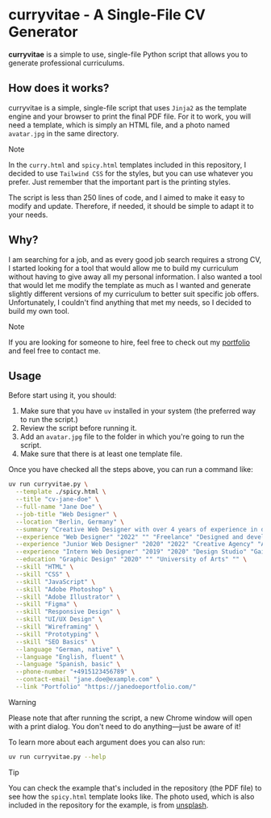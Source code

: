 # curryvitae - A Single-File CV Generator

**curryvitae** is a simple to use, single-file Python script that allows you to generate professional curriculums.

## How does it works?

curryvitae is a simple, single-file script that uses `Jinja2` as the template engine and your browser to print the final PDF file. For it to work, you will need a template, which is simply an HTML file, and a photo named `avatar.jpg` in the same directory.

> [!NOTE]
> In the `curry.html` and `spicy.html` templates included in this repository, I decided to use `Tailwind CSS` for the styles, but you can use whatever you prefer. Just remember that the important part is the printing styles.

The script is less than 250 lines of code, and I aimed to make it easy to modify and update. Therefore, if needed, it should be simple to adapt it to your needs.

## Why?

I am searching for a job, and as every good job search requires a strong CV, I started looking for a tool that would allow me to build my curriculum without having to give away all my personal information. I also wanted a tool that would let me modify the template as much as I wanted and generate slightly different versions of my curriculum to better suit specific job offers. Unfortunately, I couldn't find anything that met my needs, so I decided to build my own tool.

> [!NOTE]
> If you are looking for someone to hire, feel free to check out my [portfolio](https://dnlzrgz.com) and feel free to contact me.

## Usage

Before start using it, you should:

1. Make sure that you have `uv` installed in your system (the preferred way to run the script.)
2. Review the script before running it.
3. Add an `avatar.jpg` file to the folder in which you're going to run the script.
4. Make sure that there is at least one template file.

Once you have checked all the steps above, you can run a command like:

```bash
uv run curryvitae.py \
  --template ./spicy.html \
  --title "cv-jane-doe" \
  --full-name "Jane Doe" \
  --job-title "Web Designer" \
  --location "Berlin, Germany" \
  --summary "Creative Web Designer with over 4 years of experience in designing user-friendly websites and applications. Proficient in HTML, CSS, and JavaScript, with a strong focus on responsive design and user experience." \
  --experience "Web Designer" "2022" "" "Freelance" "Designed and developed custom websites for various clients, focusing on user experience and responsive design." \
  --experience "Junior Web Designer" "2020" "2022" "Creative Agency" "Assisted in the design and implementation of web projects, collaborating with developers and clients to meet project goals." \
  --experience "Intern Web Designer" "2019" "2020" "Design Studio" "Gained hands-on experience in web design, working on layout design and graphic elements under the guidance of senior designers." \
  --education "Graphic Design" "2020" "" "University of Arts" "" \
  --skill "HTML" \
  --skill "CSS" \
  --skill "JavaScript" \
  --skill "Adobe Photoshop" \
  --skill "Adobe Illustrator" \
  --skill "Figma" \
  --skill "Responsive Design" \
  --skill "UI/UX Design" \
  --skill "Wireframing" \
  --skill "Prototyping" \
  --skill "SEO Basics" \
  --language "German, native" \
  --language "English, fluent" \
  --language "Spanish, basic" \
  --phone-number "+4915123456789" \
  --contact-email "jane.doe@example.com" \
  --link "Portfolio" "https://janedoeportfolio.com/"
```

> [!WARNING]
> Please note that after running the script, a new Chrome window will open with a print dialog. You don't need to do anything—just be aware of it!

To learn more about each argument does you can also run:

```bash
uv run curryvitae.py --help
```

> [!TIP]
> You can check the example that's included in the repository (the PDF file) to see how the `spicy.html` template looks like. The photo used, which is also included in the repository for the example, is from [unsplash](https://unsplash.com/photos/a-man-with-a-beard-and-a-white-shirt-b7P2CrRhYf0).
